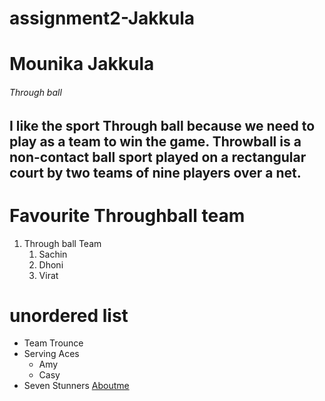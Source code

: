# assignment2-Jakkula
# Mounika Jakkula
###### Through ball
I like the sport **Through ball** because we need to play as a team to win the game. Throwball is a non-contact ball **sport** played on a rectangular court by two teams of nine players over a net.
----
# Favourite Throughball team
1. Through ball Team
    1. Sachin
    2. Dhoni
    3. Virat

# unordered list
* Team Trounce
* Serving Aces
    * Amy
    * Casy
* Seven Stunners
 [Aboutme](https://github.com/mjakkula17/assignment2-Jakkula/blob/main/AboutMe.md)